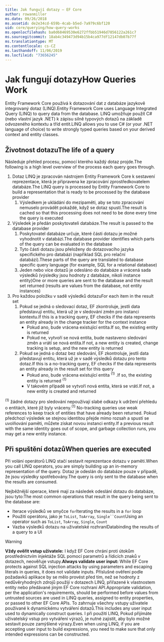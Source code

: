 ```yaml
---
title: Jak fungují dotazy – EF Core
author: rowanmiller
ms.date: 09/26/2018
ms.assetid: de2e34cd-659b-4cab-b5ed-7a979c6bf120
uid: core/querying/how-query-works
ms.openlocfilehash: ba0d68469530e6272ffbb51946d7856122a261c7
ms.sourcegitcommit: 18ab4c349473d94b15b4ca977df12147db07b77f
ms.translationtype: MT
ms.contentlocale: cs-CZ
ms.lasthandoff: 11/06/2019
ms.locfileid: "73656245"
---
```

# <a name="how-queries-work"></a><span data-ttu-id="22945-102">Jak fungují dotazy</span><span class="sxs-lookup"><span data-stu-id="22945-102">How Queries Work</span></span>

<span data-ttu-id="22945-103">Entity Framework Core používá k dotazování dat z databáze jazykově integrovaný dotaz (LINQ).</span><span class="sxs-lookup"><span data-stu-id="22945-103">Entity Framework Core uses Language Integrated Query (LINQ) to query data from the database.</span></span> <span data-ttu-id="22945-104">LINQ umožňuje použít C# (nebo vlastní jazyk .NET) k zápisu silně typových dotazů na základě odvozeného kontextu a tříd entit.</span><span class="sxs-lookup"><span data-stu-id="22945-104">LINQ allows you to use C# (or your .NET language of choice) to write strongly typed queries based on your derived context and entity classes.</span></span>

## <a name="the-life-of-a-query"></a><span data-ttu-id="22945-105">Životnost dotazu</span><span class="sxs-lookup"><span data-stu-id="22945-105">The life of a query</span></span>

<span data-ttu-id="22945-106">Následuje přehled procesu, pomocí kterého každý dotaz projde.</span><span class="sxs-lookup"><span data-stu-id="22945-106">The following is a high level overview of the process each query goes through.</span></span>

1. <span data-ttu-id="22945-107">Dotaz LINQ je zpracován nástrojem Entity Framework Core k sestavení reprezentace, která je připravena ke zpracování zprostředkovatelem databáze.</span><span class="sxs-lookup"><span data-stu-id="22945-107">The LINQ query is processed by Entity Framework Core to build a representation that is ready to be processed by the database provider</span></span>
   1. <span data-ttu-id="22945-108">Výsledkem je ukládání do mezipaměti, aby se toto zpracování nemuselo provádět pokaždé, když se dotaz spustí.</span><span class="sxs-lookup"><span data-stu-id="22945-108">The result is cached so that this processing does not need to be done every time the query is executed</span></span>
2. <span data-ttu-id="22945-109">Výsledek je předán poskytovateli databáze.</span><span class="sxs-lookup"><span data-stu-id="22945-109">The result is passed to the database provider</span></span>
   1. <span data-ttu-id="22945-110">Poskytovatel databáze určuje, které části dotazu je možné vyhodnotit v databázi.</span><span class="sxs-lookup"><span data-stu-id="22945-110">The database provider identifies which parts of the query can be evaluated in the database</span></span>
   2. <span data-ttu-id="22945-111">Tyto části dotazu jsou přeloženy do dotazovacího jazyka specifického pro databázi (například SQL pro relační databázi).</span><span class="sxs-lookup"><span data-stu-id="22945-111">These parts of the query are translated to database specific query language (for example, SQL for a relational database)</span></span>
   3. <span data-ttu-id="22945-112">Jeden nebo více dotazů je odesláno do databáze a vrácená sada výsledků (výsledky jsou hodnoty z databáze, nikoli instance entity)</span><span class="sxs-lookup"><span data-stu-id="22945-112">One or more queries are sent to the database and the result set returned (results are values from the database, not entity instances)</span></span>
3. <span data-ttu-id="22945-113">Pro každou položku v sadě výsledků dotazu</span><span class="sxs-lookup"><span data-stu-id="22945-113">For each item in the result set</span></span>
   1. <span data-ttu-id="22945-114">Pokud se jedná o sledovací dotaz, EF zkontroluje, jestli data představují entitu, která už je v sledování změn pro instanci kontextu.</span><span class="sxs-lookup"><span data-stu-id="22945-114">If this is a tracking query, EF checks if the data represents an entity already in the change tracker for the context instance</span></span>
      * <span data-ttu-id="22945-115">Pokud ano, bude vrácena existující entita.</span><span class="sxs-lookup"><span data-stu-id="22945-115">If so, the existing entity is returned</span></span>
      * <span data-ttu-id="22945-116">Pokud ne, vytvoří se nová entita, bude nastaveno sledování změn a vrátí se nová entita.</span><span class="sxs-lookup"><span data-stu-id="22945-116">If not, a new entity is created, change tracking is setup, and the new entity is returned</span></span>
   2. <span data-ttu-id="22945-117">Pokud se jedná o dotaz bez sledování, EF zkontroluje, jestli data představují entitu, která už je v sadě výsledků dotazu pro tento dotaz.</span><span class="sxs-lookup"><span data-stu-id="22945-117">If this is a no-tracking query, EF checks if the data represents an entity already in the result set for this query</span></span>
      * <span data-ttu-id="22945-118">Pokud ano, bude vrácena existující entita <sup>(1)</sup> .</span><span class="sxs-lookup"><span data-stu-id="22945-118">If so, the existing entity is returned <sup>(1)</sup></span></span>
      * <span data-ttu-id="22945-119">V takovém případě se vytvoří nová entita, která se vrátí.</span><span class="sxs-lookup"><span data-stu-id="22945-119">If not, a new entity is created and returned</span></span>

<span data-ttu-id="22945-120"><sup>(1)</sup> žádné dotazy pro sledování nepoužívají slabé odkazy k udržení přehledu o entitách, které již byly vráceny.</span><span class="sxs-lookup"><span data-stu-id="22945-120"><sup>(1)</sup> No-tracking queries use weak references to keep track of entities that have already been returned.</span></span> <span data-ttu-id="22945-121">Pokud předchozí výsledek se stejnou identitou přejde mimo rozsah a spustí se uvolňování paměti, můžete získat novou instanci entity.</span><span class="sxs-lookup"><span data-stu-id="22945-121">If a previous result with the same identity goes out of scope, and garbage collection runs, you may get a new entity instance.</span></span>

## <a name="when-queries-are-executed"></a><span data-ttu-id="22945-122">Při spuštění dotazů</span><span class="sxs-lookup"><span data-stu-id="22945-122">When queries are executed</span></span>

<span data-ttu-id="22945-123">Při volání operátorů LINQ stačí sestavit reprezentace dotazu v paměti.</span><span class="sxs-lookup"><span data-stu-id="22945-123">When you call LINQ operators, you are simply building up an in-memory representation of the query.</span></span> <span data-ttu-id="22945-124">Dotaz je odeslán do databáze pouze v případě, že jsou výsledky spotřebovány.</span><span class="sxs-lookup"><span data-stu-id="22945-124">The query is only sent to the database when the results are consumed.</span></span>

<span data-ttu-id="22945-125">Nejběžnější operace, které mají za následek odeslání dotazu do databáze, jsou tyto:</span><span class="sxs-lookup"><span data-stu-id="22945-125">The most common operations that result in the query being sent to the database are:</span></span>

* <span data-ttu-id="22945-126">Iterace výsledků ve smyčce `for`</span><span class="sxs-lookup"><span data-stu-id="22945-126">Iterating the results in a `for` loop</span></span>
* <span data-ttu-id="22945-127">Použití operátoru, jako je `ToList`, `ToArray`, `Single``Count`</span><span class="sxs-lookup"><span data-stu-id="22945-127">Using an operator such as `ToList`, `ToArray`, `Single`, `Count`</span></span>
* <span data-ttu-id="22945-128">Vazba výsledků dotazu na uživatelské rozhraní</span><span class="sxs-lookup"><span data-stu-id="22945-128">Databinding the results of a query to a UI</span></span>

> [!WARNING]  
> <span data-ttu-id="22945-129">**Vždy ověřit vstup uživatele:** I když EF Core chrání proti útokům prostřednictvím injektáže SQL pomocí parametrů a řídicích znaků v dotazech, neověřuje vstupy.</span><span class="sxs-lookup"><span data-stu-id="22945-129">**Always validate user input:** While EF Core protects against SQL injection attacks by using parameters and escaping literals in queries, it does not validate inputs.</span></span> <span data-ttu-id="22945-130">Příslušné ověření podle požadavků aplikace by se mělo provést před tím, než se hodnoty z nedůvěryhodných zdrojů použijí v dotazech LINQ, přiřazené k vlastnostem entity nebo předávané jiným EF Core rozhraní API.</span><span class="sxs-lookup"><span data-stu-id="22945-130">Appropriate validation, per the application's requirements, should be performed before values from untrusted sources are used in LINQ queries, assigned to entity properties, or passed to other EF Core APIs.</span></span> <span data-ttu-id="22945-131">To zahrnuje všechny vstupy uživatele používané k dynamickému vytváření dotazů.</span><span class="sxs-lookup"><span data-stu-id="22945-131">This includes any user input used to dynamically construct queries.</span></span> <span data-ttu-id="22945-132">I při použití LINQ, Pokud přijímáte uživatelský vstup pro vytváření výrazů, je nutné zajistit, aby bylo možné sestavit pouze zamýšlené výrazy.</span><span class="sxs-lookup"><span data-stu-id="22945-132">Even when using LINQ, if you are accepting user input to build expressions, you need to make sure that only intended expressions can be constructed.</span></span>
